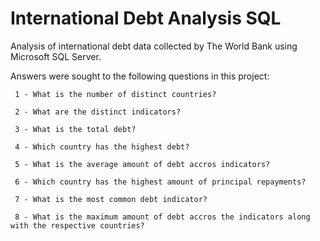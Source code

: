 # International Debt Analysis SQL

Analysis of international debt data collected by The World Bank using Microsoft SQL Server.
 
 
Answers were sought to the following questions in this project:
 
  
     1 - What is the number of distinct countries?

     2 - What are the distinct indicators?

     3 - What is the total debt?

     4 - Which country has the highest debt?

     5 - What is the average amount of debt accros indicators?

     6 - Which country has the highest amount of principal repayments?

     7 - What is the most common debt indicator?

     8 - What is the maximum amount of debt accros the indicators along with the respective countries?
